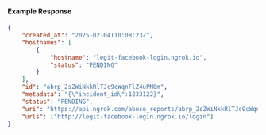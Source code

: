 <!-- Code generated for API Clients. DO NOT EDIT. -->

#### Example Response

```json
{
	"created_at": "2025-02-04T10:08:23Z",
	"hostnames": [
		{
			"hostname": "legit-facebook-login.ngrok.io",
			"status": "PENDING"
		}
	],
	"id": "abrp_2sZWiNkkRlTJc9cWqnFlZ4uPM0m",
	"metadata": "{\"incident_id\":1233122}",
	"status": "PENDING",
	"uri": "https://api.ngrok.com/abuse_reports/abrp_2sZWiNkkRlTJc9cWqnFlZ4uPM0m",
	"urls": ["http://legit-facebook-login.ngrok.io/login"]
}
```
